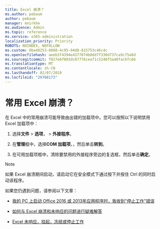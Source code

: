 ```yaml
---
title: Excel 崩溃？
ms.author: pebaum
author: pebaum
manager: mnirkhe
ms.audience: Admin
ms.topic: reference
ms.service: o365-administration
localization_priority: Priority
ROBOTS: NOINDEX, NOFOLLOW
ms.custom: 0ba48253-6088-4c95-94d8-815753c46c4c
ms.openlocfilehash: aeeb3f4394e4377074b0dd7f330d737ca9c75a6d
ms.sourcegitcommit: f027e6f083dc07776ceaf1c5240f5a48fac6fc66
ms.translationtype: MT
ms.contentlocale: zh-CN
ms.lasthandoff: 02/07/2019
ms.locfileid: "29768173"
---
```

# <a name="frequent-excel-crashes"></a>常用 Excel 崩溃？

在 Excel 中的常用崩溃可能导致由出错的加载项中。您可以按照以下说明禁用 Excel 加载项中：
  
1. 选择**文件** \> **选项**， \> **外接程序**。
    
2. 在**管理**框中，选择**COM 加载项**，，然后单击**转到**。
    
3. 在可用加载项框中，清除要禁用的外接程序旁边的复选框，然后单击**确定**。
    
> [!NOTE]
> 如果 Excel 崩溃期间启动，请启动它在安全模式下通过按下并按住 Ctrl 的同时启动该程序。 
  
如果您仍遇到问题，请参阅以下文章：
  
- [我的 PC 上启动 Office 2016 或 2013年应用程序时，我收到"停止工作"错误](https://support.office.com/article/52bd7985-4e99-4a35-84c8-2d9b8301a2fa.aspx)
    
- [如何与 Excel 崩溃和未响应的问题进行疑难解答](https://support.microsoft.com/help/2758592/how-to-troubleshoot-crashing-and-not-responding-issues-with-excel)
    
- [Excel 未响应，挂起，冻结或停止工作](https://support.office.com/article/37e7d3c9-9e84-40bf-a805-4ca6853a1ff4.aspx)
    
